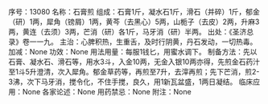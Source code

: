 序号：13080
名称：石膏煎
组成：石膏1斤，凝水石1斤，滑石（并碎）1斤，郁金（研）1两，犀角（镑屑）1两，黄芩（去黑心）5两，山栀子（去皮）2两，升麻3两，黄连（去须）3两，芒消（研）各1斤，马牙消（研）半两。
出处：《圣济总录》卷一一九。
主治：心脾积热，生重舌，及时行阴黄，丹石发动，一切热毒。
加减：None
功效：None
用法用量：每服1钱匕，用蜜水调下。
制备方法：先以石膏、凝水石、滑石等，用水3斗，入金10两，无金入银10两亦得，先煎金石药汁至1斗5升澄清，次入犀角。郁金草药等，再煎至7升，去滓再煎；先下芒消，煎2-3沸，次下马牙消，搅令化，不住手搅，良久，用1新瓦盆盛，1两日凝结。
临床应用：None
各家论述：None
用药禁忌：None
附注：None
